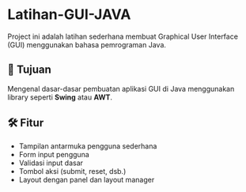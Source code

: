 # Latihan-GUI-JAVA

Project ini adalah latihan sederhana membuat Graphical User Interface (GUI) menggunakan bahasa pemrograman Java.

## 🎯 Tujuan
Mengenal dasar-dasar pembuatan aplikasi GUI di Java menggunakan library seperti **Swing** atau **AWT**.

## 🛠️ Fitur
- Tampilan antarmuka pengguna sederhana
- Form input pengguna
- Validasi input dasar
- Tombol aksi (submit, reset, dsb.)
- Layout dengan panel dan layout manager


